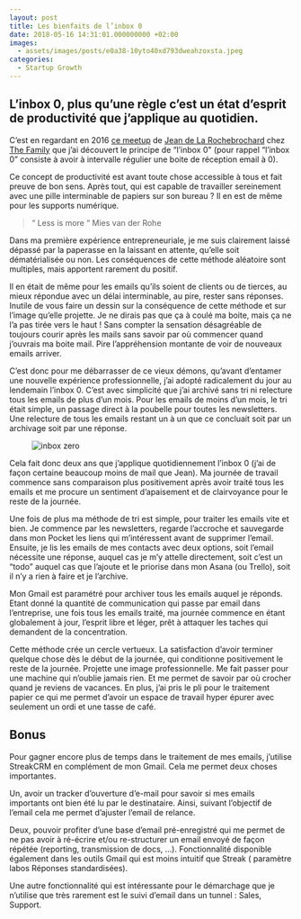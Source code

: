 ```yaml
---
layout: post
title: Les bienfaits de l’inbox 0
date: 2018-05-16 14:31:01.000000000 +02:00
images:
  - assets/images/posts/e0a38-10yto40xd793dweahzoxsta.jpeg
categories:
  - Startup Growth
---
```


## L’inbox 0, plus qu’une règle c’est un état d’esprit de productivité que j’applique au quotidien.

C’est en regardant en 2016 <a href="https://www.youtube.com/watch?v=O7FGTTCj42w" target="_blank" rel="nofollow">ce meetup</a> de <a href="https://medium.com/u/ccc6ada1ac8e" target="_blank" rel="nofollow">Jean de La Rochebrochard</a> chez <a href="https://medium.com/u/c0ef96e7e6c5" target="_blank" rel="nofollow">The Family</a> que j’ai découvert le principe de “l’inbox 0" (pour rappel “l’inbox 0” consiste à avoir à intervalle régulier une boite de réception email à 0).

Ce concept de productivité est avant toute chose accessible à tous et fait preuve de bon sens. Après tout, qui est capable de travailler sereinement avec une pille interminable de papiers sur son bureau ? Il en est de même pour les supports numérique.

<blockquote>
“ Less is more “ Mies van der Rohe</blockquote>

Dans ma première expérience entrepreneuriale, je me suis clairement laissé dépassé par la paperasse en la laissant en attente, qu’elle soit dématérialisée ou non. Les conséquences de cette méthode aléatoire sont multiples, mais apportent rarement du positif.

Il en était de même pour les emails qu’ils soient de clients ou de tierces, au mieux répondue avec un délai interminable, au pire, rester sans réponses. Inutile de vous faire un dessin sur la conséquence de cette méthode et sur l’image qu’elle projette. Je ne dirais pas que ça à coulé ma boite, mais ça ne l’a pas tirée vers le haut ! Sans compter la sensation désagréable de toujours courir après les mails sans savoir par où commencer quand j’ouvrais ma boite mail. Pire l’appréhension montante de voir de nouveaux emails arriver.

C’est donc pour me débarrasser de ce vieux démons, qu’avant d’entamer une nouvelle expérience professionnelle, j’ai adopté radicalement du jour au lendemain l’inbox 0. C’est avec simplicité que j’ai archivé sans tri ni relecture tous les emails de plus d’un mois. Pour les emails de moins d’un mois, le tri était simple, un passage direct à la poubelle pour toutes les newsletters. Une relecture de tous les emails restant un à un que ce concluait soit par un archivage soit par une réponse.

<figure><img src="{{ site.url }}/{{ site.imgpost }}/0c183-1_g8fkft15lcn-3j_75pfaq.jpeg" alt="inbox zero" />
</figure>

Cela fait donc deux ans que j’applique quotidiennement l’inbox 0 (j’ai de façon certaine beaucoup moins de mail que Jean). Ma journée de travail commence sans comparaison plus positivement après avoir traité tous les emails et me procure un sentiment d’apaisement et de clairvoyance pour le reste de la journée.

Une fois de plus ma méthode de tri est simple, pour traiter les emails vite et bien. Je commence par les newsletters, regarde l’accroche et sauvegarde dans mon Pocket les liens qui m’intéressent avant de supprimer l’email. Ensuite, je lis les emails de mes contacts avec deux options, soit l’email nécessite une réponse, auquel cas je m’y attelle directement, soit c’est un “todo” auquel cas que l’ajoute et le priorise dans mon Asana (ou Trello), soit il n’y a rien à faire et je l’archive.

Mon Gmail est paramétré pour archiver tous les emails auquel je réponds. Etant donné la quantité de communication qui passe par email dans l’entreprise, une fois tous les emails traité, ma journée commence en étant globalement à jour, l’esprit libre et léger, prêt à attaquer les taches qui demandent de la concentration.

Cette méthode crée un cercle vertueux. La satisfaction d’avoir terminer quelque chose dès le début de la journée, qui conditionne positivement le reste de la journée. Projette une image professionnelle. Me fait passer pour une machine qui n’oublie jamais rien. Et me permet de savoir par où crocher quand je reviens de vacances. En plus, j’ai pris le pli pour le traitement papier ce qui me permet d’avoir un espace de travail hyper épurer avec seulement un ordi et une tasse de café.

## Bonus

Pour gagner encore plus de temps dans le traitement de mes emails, j’utilise StreakCRM en complément de mon Gmail. Cela me permet deux choses importantes.

Un, avoir un tracker d’ouverture d’e-mail pour savoir si mes emails importants ont bien été lu par le destinataire. Ainsi, suivant l’objectif de l’email cela me permet d’ajuster l’email de relance.

Deux, pouvoir profiter d’une base d’email pré-enregistré qui me permet de ne pas avoir à ré-écrire et/ou re-structurer un email envoyé de façon répétée (reporting, transmission de docs, …). Fonctionnalité disponible également dans les outils Gmail qui est moins intuitif que Streak ( paramètre labos Réponses standardisées).

Une autre fonctionnalité qui est intéressante pour le démarchage que je n’utilise que très rarement est le suivi d’email dans un tunnel : Sales, Support.
